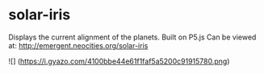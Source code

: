 # solar-iris
Displays the current alignment of the planets. Built on P5.js
Can be viewed at: http://emergent.neocities.org/solar-iris

![] (https://i.gyazo.com/4100bbe44e61f1faf5a5200c91915780.png)
